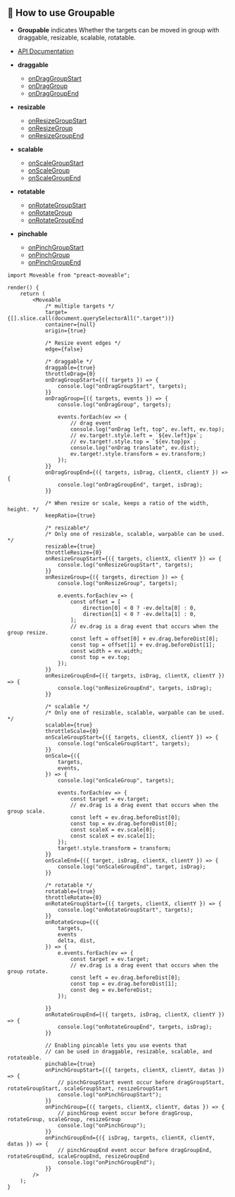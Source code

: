 ## 🚀 How to use Groupable
* **Groupable** indicates Whether the targets can be moved in group with draggable, resizable, scalable, rotatable.

* [API Documentation](https://daybrush.com/moveable/release/latest/doc/)
* **draggable**
    * [onDragGroupStart](https://daybrush.com/moveable/release/latest/doc/Moveable.html#.event:dragGroupStart)
    * [onDragGroup](https://daybrush.com/moveable/release/latest/doc/Moveable.html#.event:dragGroup)
    * [onDragGroupEnd](https://daybrush.com/moveable/release/latest/doc/Moveable.html#.event:dragGroupEnd)
* **resizable**
    * [onResizeGroupStart](https://daybrush.com/moveable/release/latest/doc/Moveable.html#.event:resizeGroupStart)
    * [onResizeGroup](https://daybrush.com/moveable/release/latest/doc/Moveable.html#.event:resizeGroup)
    * [onResizeGroupEnd](https://daybrush.com/moveable/release/latest/doc/Moveable.html#.event:resizeGroupEnd)
* **scalable**
    * [onScaleGroupStart](https://daybrush.com/moveable/release/latest/doc/Moveable.html#.event:scaleGroupStart)
    * [onScaleGroup](https://daybrush.com/moveable/release/latest/doc/Moveable.html#.event:scaleGroup)
    * [onScaleGroupEnd](https://daybrush.com/moveable/release/latest/doc/Moveable.html#.event:rscaleGroupEnd)
* **rotatable**
    * [onRotateGroupStart](https://daybrush.com/moveable/release/latest/doc/Moveable.html#.event:rotateGroupStart)
    * [onRotateGroup](https://daybrush.com/moveable/release/latest/doc/Moveable.html#.event:rotateGroup)
    * [onRotateGroupEnd](https://daybrush.com/moveable/release/latest/doc/Moveable.html#.event:rotateGroupEnd)
* **pinchable**
    * [onPinchGroupStart](https://daybrush.com/moveable/release/latest/doc/Moveable.html#.event:pinchGroupStart)
    * [onPinchGroup](https://daybrush.com/moveable/release/latest/doc/Moveable.html#.event:pinchGroup)
    * [onPinchGroupEnd](https://daybrush.com/moveable/release/latest/doc/Moveable.html#.event:pinchGroupEnd)


```tsx
import Moveable from "preact-moveable";

render() {
    return (
        <Moveable
            /* multiple targets */
            target={[].slice.call(document.querySelectorAll(".target"))}
            container={null}
            origin={true}

            /* Resize event edges */
            edge={false}

            /* draggable */
            draggable={true}
            throttleDrag={0}
            onDragGroupStart={({ targets }) => {
                console.log("onDragGroupStart", targets);
            }}
            onDragGroup={({ targets, events }) => {
                console.log("onDragGroup", targets);

                events.forEach(ev => {
                    // drag event
                    console.log("onDrag left, top", ev.left, ev.top);
                    // ev.target!.style.left = `${ev.left}px`;
                    // ev.target!.style.top = `${ev.top}px`;
                    console.log("onDrag translate", ev.dist);
                    ev.target!.style.transform = ev.transform;)
                });
            }}
            onDragGroupEnd={({ targets, isDrag, clientX, clientY }) => {
                console.log("onDragGroupEnd", target, isDrag);
            }}

            /* When resize or scale, keeps a ratio of the width, height. */
            keepRatio={true}

            /* resizable*/
            /* Only one of resizable, scalable, warpable can be used. */
            resizable={true}
            throttleResize={0}
            onResizeGroupStart={({ targets, clientX, clientY }) => {
                console.log("onResizeGroupStart", targets);
            }}
            onResizeGroup={({ targets, direction }) => {
                console.log("onResizeGroup", targets);

                e.events.forEach(ev => {
                    const offset = [
                        direction[0] < 0 ? -ev.delta[0] : 0,
                        direction[1] < 0 ? -ev.delta[1] : 0,
                    ];
                    // ev.drag is a drag event that occurs when the group resize.
                    const left = offset[0] + ev.drag.beforeDist[0];
                    const top = offset[1] + ev.drag.beforeDist[1];
                    const width = ev.width;
                    const top = ev.top;
                });
            }}
            onResizeGroupEnd={({ targets, isDrag, clientX, clientY }) => {
                console.log("onResizeGroupEnd", targets, isDrag);
            }}

            /* scalable */
            /* Only one of resizable, scalable, warpable can be used. */
            scalable={true}
            throttleScale={0}
            onScaleGroupStart={({ targets, clientX, clientY }) => {
                console.log("onScaleGroupStart", targets);
            }}
            onScale={({
                targets,
                events,
            }) => {
                console.log("onScaleGroup", targets);

                events.forEach(ev => {
                    const target = ev.target;
                    // ev.drag is a drag event that occurs when the group scale.
                    const left = ev.drag.beforeDist[0];
                    const top = ev.drag.beforeDist[0];
                    const scaleX = ev.scale[0];
                    const scaleX = ev.scale[1];
                });
                target!.style.transform = transform;
            }}
            onScaleEnd={({ target, isDrag, clientX, clientY }) => {
                console.log("onScaleGroupEnd", target, isDrag);
            }}

            /* rotatable */
            rotatable={true}
            throttleRotate={0}
            onRotateGroupStart={({ targets, clientX, clientY }) => {
                console.log("onRotateGroupStart", targets);
            }}
            onRotateGroup={({
                targets,
                events
                delta, dist,
            }) => {
                e.events.forEach(ev => {
                    const target = ev.target;
                    // ev.drag is a drag event that occurs when the group rotate.
                    const left = ev.drag.beforeDist[0];
                    const top = ev.drag.beforeDist[1];
                    const deg = ev.beforeDist;
                });

            }}
            onRotateGroupEnd={({ targets, isDrag, clientX, clientY }) => {
                console.log("onRotateGroupEnd", targets, isDrag);
            }}

            // Enabling pincable lets you use events that
            // can be used in draggable, resizable, scalable, and rotateable.
            pinchable={true}
            onPinchGroupStart={({ targets, clientX, clientY, datas }) => {
                // pinchGroupStart event occur before dragGroupStart, rotateGroupStart, scaleGroupStart, resizeGroupStart
                console.log("onPinchGroupStart");
            }}
            onPinchGroup={({ targets, clientX, clientY, datas }) => {
                // pinchGroup event occur before dragGroup, rotateGroup, scaleGroup, resizeGroup
                console.log("onPinchGroup");
            }}
            onPinchGroupEnd={({ isDrag, targets, clientX, clientY, datas }) => {
                // pinchGroupEnd event occur before dragGroupEnd, rotateGroupEnd, scaleGroupEnd, resizeGroupEnd
                console.log("onPinchGroupEnd");
            }}
        />
    );
}
```
